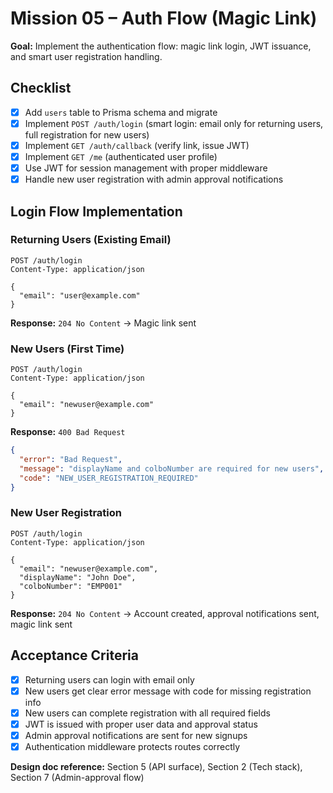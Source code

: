 # Mission 05 – Auth Flow (Magic Link)

**Goal:**
Implement the authentication flow: magic link login, JWT issuance, and smart user registration handling.

## Checklist

- [x] Add `users` table to Prisma schema and migrate
- [x] Implement `POST /auth/login` (smart login: email only for returning users, full registration for new users)
- [x] Implement `GET /auth/callback` (verify link, issue JWT)
- [x] Implement `GET /me` (authenticated user profile)
- [x] Use JWT for session management with proper middleware
- [x] Handle new user registration with admin approval notifications

## Login Flow Implementation

### Returning Users (Existing Email)

```http
POST /auth/login
Content-Type: application/json

{
  "email": "user@example.com"
}
```

**Response:** `204 No Content` → Magic link sent

### New Users (First Time)

```http
POST /auth/login
Content-Type: application/json

{
  "email": "newuser@example.com"
}
```

**Response:** `400 Bad Request`

```json
{
  "error": "Bad Request",
  "message": "displayName and colboNumber are required for new users",
  "code": "NEW_USER_REGISTRATION_REQUIRED"
}
```

### New User Registration

```http
POST /auth/login
Content-Type: application/json

{
  "email": "newuser@example.com",
  "displayName": "John Doe",
  "colboNumber": "EMP001"
}
```

**Response:** `204 No Content` → Account created, approval notifications sent, magic link sent

## Acceptance Criteria

- [x] Returning users can login with email only
- [x] New users get clear error message with code for missing registration info
- [x] New users can complete registration with all required fields
- [x] JWT is issued with proper user data and approval status
- [x] Admin approval notifications are sent for new signups
- [x] Authentication middleware protects routes correctly

**Design doc reference:** Section 5 (API surface), Section 2 (Tech stack), Section 7 (Admin-approval flow)
